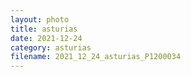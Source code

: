 ```yaml
---
layout: photo
title: asturias
date: 2021-12-24
category: asturias
filename: 2021_12_24_asturias_P1200034
---
```


